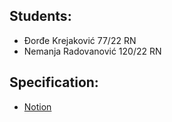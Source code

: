 Students:
--------
- Đorđe Krejaković 77/22 RN
- Nemanja Radovanović 120/22 RN

Specification:
--------
- [Notion](https://www.notion.so/Dokument-koji-opisuje-sve-f58a4d859b2b4265901de3cfc8328254)
